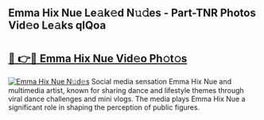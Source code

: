 ## Emma Hix Nue Le𝚊k𝚎d N𝚞𝚍es - Part-TNR Photos Vid𝚎o Le𝚊ks qIQoa

# <h2><a href="http://fbag6o.evod.top/?m=Emma+Hix+Nue">🔗 👉🔴 Emma Hix Nue Vid𝚎o Ph𝚘t𝚘s</a></h2>

[![Emma Hix Nue N𝚞d𝚎s](https://i.imgur.com/8V9OHl7.gif)](http://fbag6o.evod.top/?m=Emma+Hix+Nue)
Social media sensation Emma Hix Nue and multimedia artist, known for sharing dance and lifestyle themes through viral dance challenges and mini vlogs. The media plays Emma Hix Nue a significant role in shaping the perception of public figures. 
